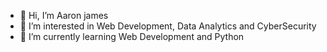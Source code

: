 - 👋 Hi, I’m Aaron james
- 👀 I’m interested in Web Development, Data Analytics and CyberSecurity
- 🌱 I’m currently learning Web Development and Python

<!---
0xAjFv/0xAjFv is a ✨ special ✨ repository because its `README.md` (this file) appears on your GitHub profile.
You can click the Preview link to take a look at your changes.
--->
